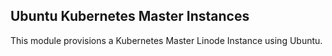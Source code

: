 ## Ubuntu Kubernetes Master Instances

This module provisions a Kubernetes Master Linode Instance using Ubuntu.
